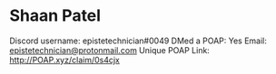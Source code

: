 # Shaan Patel

Discord username: epistetechnician#0049
DMed a POAP: Yes
Email: epistetechnician@protonmail.com
Unique POAP Link: 
http://POAP.xyz/claim/0s4cjx